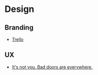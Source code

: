 # Design

## Branding
- [Trello](https://trello.com/about/branding)

## UX
- [It's not you. Bad doors are everywhere.](https://www.youtube.com/watch?v=yY96hTb8WgI&hd=1)
